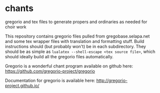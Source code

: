 # chants
gregorio and tex files to generate propers and ordinaries as needed for choir work

This repository contains gregorio files pulled from gregobase.selapa.net and some tex wrapper files with translation and
formatting stuff.
Build instructions should (but probably won't) be in each subdirectory. They should be as simple as
`lualatex --shell-escape <tex source file>`, which should ideally build all the gregorio files automatically.

Gregorio is a wonderful chant program available on github here: https://github.com/gregorio-project/gregorio

Documentation for gregorio is available here: http://gregorio-project.github.io/
